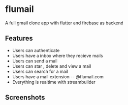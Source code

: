 # flumail

A full gmail clone app with flutter and firebase as backend

## Features

* Users can authenticate
* Users have a inbox where they recieve mails
* Users can send a mail
* Users can star , delete and view a mail
* Users can search for a mail
* Users have a mail extension -- @flumail.com
* Everything is realtime with streambuilder

## Screenshots

